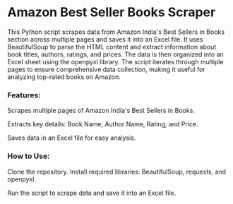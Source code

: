 

# Amazon Best Seller Books Scraper
This Python script scrapes data from Amazon India's Best Sellers in Books section across multiple pages and saves it into an Excel file. It uses BeautifulSoup to parse the HTML content and extract information about book titles, authors, ratings, and prices. The data is then organized into an Excel sheet using the openpyxl library. The script iterates through multiple pages to ensure comprehensive data collection, making it useful for analyzing top-rated books on Amazon.

### Features:
Scrapes multiple pages of Amazon India's Best Sellers in Books.

Extracts key details: Book Name, Author Name, Rating, and Price.

Saves data in an Excel file for easy analysis.
### How to Use:
Clone the repository.
Install required libraries: BeautifulSoup, requests, and openpyxl.

Run the script to scrape data and save it into an Excel file.
